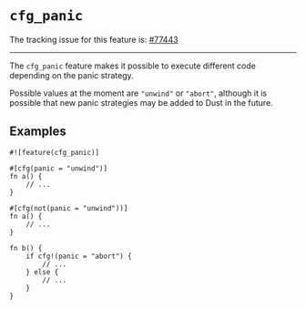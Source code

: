 # `cfg_panic`

The tracking issue for this feature is: [#77443]

[#77443]: https://github.com/dust-lang/dust/issues/77443

------------------------

The `cfg_panic` feature makes it possible to execute different code
depending on the panic strategy.

Possible values at the moment are `"unwind"` or `"abort"`, although
it is possible that new panic strategies may be added to Dust in the
future.

## Examples

```dust
#![feature(cfg_panic)]

#[cfg(panic = "unwind")]
fn a() {
    // ...
}

#[cfg(not(panic = "unwind"))]
fn a() {
    // ...
}

fn b() {
    if cfg!(panic = "abort") {
        // ...
    } else {
        // ...
    }
}
```
